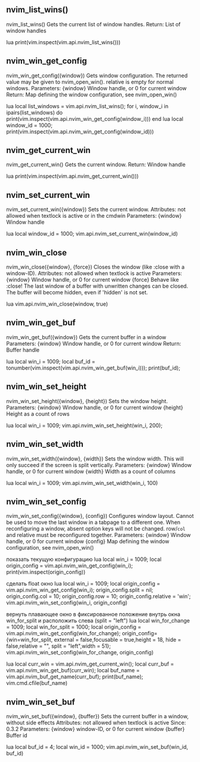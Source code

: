 ## nvim_list_wins() 
nvim_list_wins()
Gets the current list of window handles.
Return:
List of window handles

lua print(vim.inspect(vim.api.nvim_list_wins()))

## nvim_win_get_config
nvim_win_get_config({window}) 
Gets window configuration.
The returned value may be given to nvim_open_win().
relative is empty for normal windows.
Parameters:
{window} Window handle, or 0 for current window
Return:
Map defining the window configuration, see nvim_open_win()

lua local list_windows = vim.api.nvim_list_wins(); for i, window_i in ipairs(list_windows) do print(vim.inspect(vim.api.nvim_win_get_config(window_i))) end
lua local window_id = 1000; print(vim.inspect(vim.api.nvim_win_get_config(window_id)))

## nvim_get_current_win
nvim_get_current_win()
Gets the current window.
Return:
Window handle

lua print(vim.inspect(vim.api.nvim_get_current_win()))

## nvim_set_current_win
nvim_set_current_win({window})
Sets the current window.
Attributes:
not allowed when textlock is active or in the cmdwin
Parameters:
{window} Window handle

lua local window_id = 1000; vim.api.nvim_set_current_win(window_id)

## nvim_win_close
nvim_win_close({window}, {force}) 
Closes the window (like :close with a window-ID).
Attributes:
not allowed when textlock is active
Parameters:
{window} Window handle, or 0 for current window
{force} Behave like :close! The last window of a buffer with unwritten changes can be closed. 
The buffer will become hidden, even if 'hidden' is not set.

lua vim.api.nvim_win_close(window, true)

## nvim_win_get_buf
nvim_win_get_buf({window}) 
Gets the current buffer in a window
Parameters:
{window} Window handle, or 0 for current window
Return:
Buffer handle

lua local win_i = 1009; local buf_id = tonumber(vim.inspect(vim.api.nvim_win_get_buf(win_i))); print(buf_id);

## nvim_win_set_height
nvim_win_set_height({window}, {height})
Sets the window height.
Parameters:
{window} Window handle, or 0 for current window
{height} Height as a count of rows

lua local win_i = 1009; vim.api.nvim_win_set_height(win_i, 200);

## nvim_win_set_width
nvim_win_set_width({window}, {width})
Sets the window width. This will only succeed if the screen is split vertically.
Parameters:
{window} Window handle, or 0 for current window
{width} Width as a count of columns

lua local win_i = 1009; vim.api.nvim_win_set_width(win_i, 100)

## nvim_win_set_config
nvim_win_set_config({window}, {config})
Configures window layout. Cannot be used to move the last window in a tabpage to a different one.
When reconfiguring a window, absent option keys will not be changed. row/`col` and relative must be reconfigured together.
Parameters:
{window} Window handle, or 0 for current window
{config} Map defining the window configuration, see nvim_open_win()

показать текущую конфигурацию
lua local win_i = 1009; local origin_config = vim.api.nvim_win_get_config(win_i); print(vim.inspect(origin_config))

сделать float окно
lua local win_i = 1009; local origin_config = vim.api.nvim_win_get_config(win_i); origin_config.split = nil; origin_config.col = 10; origin_config.row = 10; origin_config.relative = 'win'; vim.api.nvim_win_set_config(win_i, origin_config)

вернуть плавающее окно в фиксированное положение внутрь окна win_for_split и расположить слева (split = "left")
lua local win_for_change = 1009; local win_for_split = 1000; local origin_config = vim.api.nvim_win_get_config(win_for_change); origin_config={win=win_for_split, external = false,focusable = true,height = 18, hide = false,relative = "", split = "left",width = 51}; vim.api.nvim_win_set_config(win_for_change, origin_config)


lua local curr_win = vim.api.nvim_get_current_win(); local curr_buf = vim.api.nvim_win_get_buf(curr_win); local buf_name = vim.api.nvim_buf_get_name(curr_buf); print(buf_name); vim.cmd.cfile(buf_name) 

## nvim_win_set_buf
nvim_win_set_buf({window}, {buffer})
Sets the current buffer in a window, without side effects
Attributes:
not allowed when textlock is active Since: 0.3.2
Parameters:
{window} window-ID, or 0 for current window
{buffer} Buffer id

lua local buf_id = 4; local win_id = 1000; vim.api.nvim_win_set_buf(win_id, buf_id)

